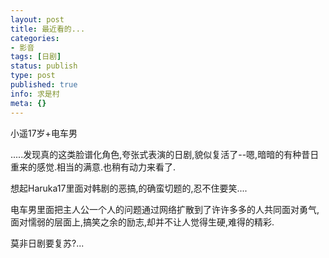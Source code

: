 ```yaml
---
layout: post
title: 最近看的...
categories:
- 影音
tags: [日剧]
status: publish
type: post
published: true
info: 求是村
meta: {}
---
```



小遥17岁+电车男

.....发现真的这类脸谱化角色,夸张式表演的日剧,貌似复活了--嗯,暗暗的有种昔日重来的感觉.相当的满意.也稍有动力来看了.

想起Haruka17里面对韩剧的恶搞,的确蛮切题的,忍不住要笑....

电车男里面把主人公一个人的问题通过网络扩散到了许许多多的人共同面对勇气,面对懦弱的层面上,搞笑之余的励志,却并不让人觉得生硬,难得的精彩.

莫非日剧要复苏?...
